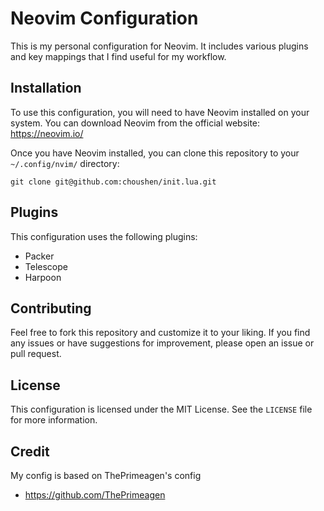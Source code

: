 # Neovim Configuration

This is my personal configuration for Neovim. It includes various plugins and key mappings that I find useful for my workflow.

## Installation

To use this configuration, you will need to have Neovim installed on your system. You can download Neovim from the official website: https://neovim.io/

Once you have Neovim installed, you can clone this repository to your `~/.config/nvim/` directory:

```
git clone git@github.com:choushen/init.lua.git
```

## Plugins

This configuration uses the following plugins:

- Packer
- Telescope
- Harpoon

## Contributing

Feel free to fork this repository and customize it to your liking. If you find any issues or have suggestions for improvement, please open an issue or pull request.

## License

This configuration is licensed under the MIT License. See the `LICENSE` file for more information.

## Credit
My config is based on ThePrimeagen's config
- https://github.com/ThePrimeagen
